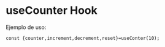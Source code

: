 # useCounter Hook

 Ejemplo de uso:

 ```
 const {counter,increment,decrement,reset}=useConter(10);

 ```